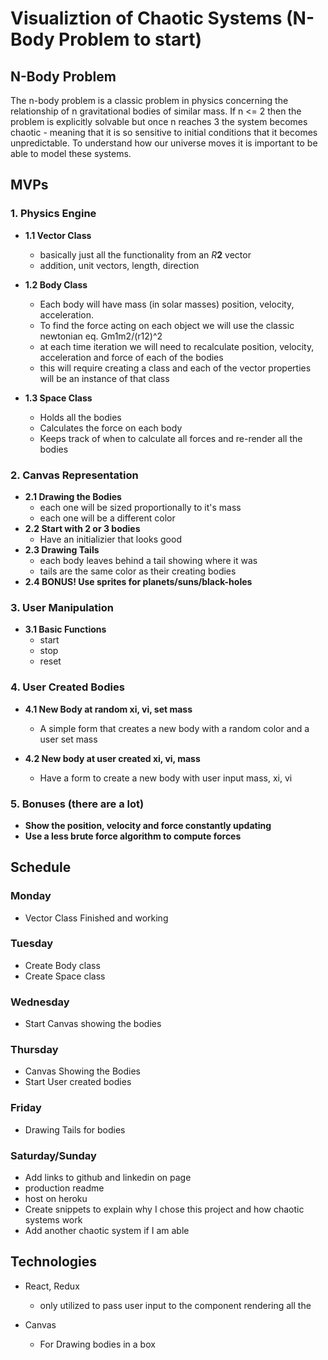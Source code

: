 # Visualiztion of Chaotic Systems (N-Body Problem to start)

## N-Body Problem 
The n-body problem is a classic problem in physics concerning the relationship of n gravitational bodies of similar mass. If n <= 2 then the problem is explicitly solvable but once n reaches 3 the system becomes chaotic - meaning that it is so sensitive to initial conditions that it becomes unpredictable. To understand how our universe moves it is important to be able to model these systems. 

## MVPs

### 1. Physics Engine

- **1.1 Vector Class**

    - basically just all the functionality from an *R***2** vector
    - addition, unit vectors, length, direction 

- **1.2 Body Class** 

    - Each body will have mass (in solar masses) position, velocity, acceleration. 
    - To find the force acting on each object we will use the classic newtonian eq. Gm1m2/(r12)^2 
    - at each time iteration we will need to recalculate position, velocity, acceleration and force of each of the bodies 
    - this will require creating a class and each of the vector properties will be an instance of that class 

- **1.3 Space Class**

    - Holds all the bodies 
    - Calculates the force on each body 
    - Keeps track of when to calculate all forces and re-render all the bodies  

### 2. Canvas Representation 

- **2.1 Drawing the Bodies**
    - each one will be sized proportionally to it's mass 
    - each one will be a different color 
- **2.2 Start with 2 or 3 bodies**
    - Have an initializier that looks good 
- **2.3 Drawing Tails**
    - each body leaves behind a tail showing where it was
    - tails are the same color as their creating bodies 
- **2.4 BONUS! Use sprites for planets/suns/black-holes**

### 3. User Manipulation 

- **3.1 Basic Functions**
    - start
    - stop
    - reset 

### 4. User Created Bodies 

- **4.1 New Body at random xi, vi, set mass**
    - A simple form that creates a new body with a random color and a user set mass 

- **4.2 New body at user created xi, vi, mass**
    - Have a form to create a new body with user input mass, xi, vi 

### 5. Bonuses (there are a lot)
- **Show the position, velocity and force constantly updating**
- **Use a less brute force algorithm to compute forces**

## Schedule 

### Monday
- Vector Class Finished and working 

### Tuesday 
- Create Body class 
- Create Space class 

### Wednesday 
- Start Canvas showing the bodies 

### Thursday 
- Canvas Showing the Bodies 
- Start User created bodies 

### Friday 
- Drawing Tails for bodies 

### Saturday/Sunday 
- Add links to github and linkedin on page 
- production readme
- host on heroku
- Create snippets to explain why I chose this project and how chaotic systems work 
- Add another chaotic system if I am able 


## Technologies

- React, Redux 
    - only utilized to pass user input to the component rendering all the 

- Canvas 
    - For Drawing bodies in a box 
